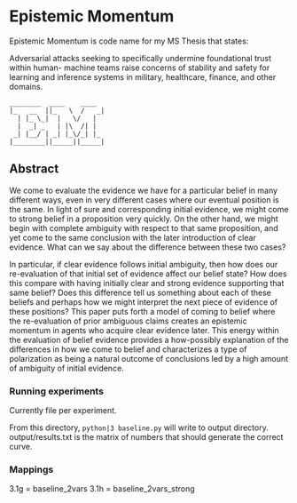 # Epistemic Momentum

Epistemic Momentum is code name for my MS Thesis that states: 

Adversarial attacks seeking to specifically undermine foundational trust within human- machine teams raise concerns of stability and safety for learning and inference systems in military, healthcare, finance, and other domains.

```
________  ____    ____
|_   __  ||_   \  /   _|
  | |_ \_|  |   \/   |
  |  _| _   | |\  /| |
 _| |__/ | _| |_\/_| |_
|________||_____||_____|

```

## Abstract

We come to evaluate the evidence we have for a particular belief in many different ways, even in very different cases where our eventual position is the same. In light of sure and corresponding initial evidence, we might come to strong belief in a proposition very quickly. On the other hand, we might begin with complete ambiguity with respect to that same proposition, and yet come to the same conclusion with the later introduction of clear evidence. What can we say about the difference between these two cases?

In particular, if clear evidence follows initial ambiguity, then how does our re-evaluation of that initial set of evidence affect our belief state? How does this compare with having initially clear and strong evidence supporting that same belief? Does this difference tell us something about each of these beliefs and perhaps how we might interpret the next piece of evidence of these positions? This paper puts forth a model of coming to belief where the re-evaluation of prior ambiguous claims creates an epistemic momentum in agents who acquire clear evidence later. This energy within the evaluation of belief evidence provides a how-possibly explanation of the differences in how we come to belief and characterizes a type of polarization as being a natural outcome of conclusions led by a high amount of ambiguity of initial evidence.

### Running experiments

Currently file per experiment.

From this directory, `python|3 baseline.py` will write to output directory. output/results.txt is the matrix of numbers that should generate the correct curve.

### Mappings

3.1g = baseline_2vars
3.1h = baseline_2vars_strong